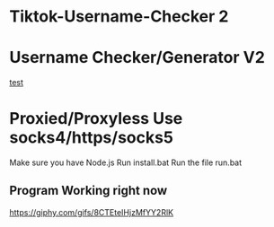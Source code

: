 # Tiktok-Username-Checker 2

# Username Checker/Generator V2
[test](https://media0.giphy.com/media/v1.Y2lkPTc5MGI3NjExY2Q0dm1oYXEzbGZ2aDVzanUzeXhtdW90bmUxMXRtN3U2bWV4eG4zMSZlcD12MV9pbnRlcm5hbF9naWZfYnlfaWQmY3Q9Zw/8CTEteIHjzMfYY2RlK/giphy.gif)

# Proxied/Proxyless Use socks4/https/socks5

Make sure you have Node.js 
Run install.bat 
Run the file run.bat

## Program Working right now

https://giphy.com/gifs/8CTEteIHjzMfYY2RlK

